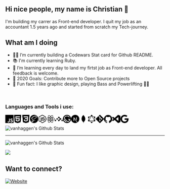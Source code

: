 
## Hi nice people, my name is Christian  👋
I'm building my carrer as Front-end developer. I quit my job as an accountant 1.5 years ago and started from scratch my Tech-journey.


## What am I doing

- 👨‍💻 I’m currently building a Codewars Stat card for Github README.
- 📚 I'm currently learning Ruby. 
- 🌿 I’m learning every day to land my firtst job as Front-end developer. All feedback is welcome.
- 🤝 2020 Goals: Contribute more to Open Source projects
- 🎡 Fun fact: I like graphic design, playing Bass and Powerlifting 🏋️‍♀️

<br />

### Languages and Tools i use:


<img align="left" alt="javascript" width="26px" src="./icons/javascript.svg" />
<img align="left" alt="html" width="26px" src="./icons/html5.svg" />
<img align="left" alt="css" width="26px" src="./icons/css3.svg" />
<img align="left" alt="sass" width="26px" src="./icons/sass.svg" />
<img align="left" alt="node" width="26px" src="./icons/node-dot-js.svg" />
<img align="left" alt="react" width="26px" src="./icons/react.svg" />
<img align="left" alt="router" width="26px" src="./icons/reactrouter.svg" />
<img align="left" alt="gatsby" width="26px" src="./icons/gatsby.svg" />
<img align="left" alt="next" width="26px" src="./icons/next-dot-js%20(1).svg" />
<img align="left" alt="mongodb" width="26px" src="./icons/mongodb.svg" />
<img align="left" alt="graphql" width="26px" src="./icons/graphql.svg" />
<img align="left" alt="git" width="26px" src="./icons/git.svg" />
<img align="left" alt="github" width="26px" src="./icons/github.svg" />
<img align="left" alt="visualsc" width="26px" src="./icons/visualstudiocode.svg" />
<img align="left" alt="google" width="26px" src="./icons/google.svg" />


<br />
<br />

<img alt="vanhaggen's Github Stats" src="https://github-readme-stats.vercel.app/api/top-langs/?username=vanhaaggen&layout=compact" />

---

<img alt="vanhaggen's Github Stats" src="https://github-readme-stats.vercel.app/api?username=vanhaaggen&show_icons=true" />

![](https://afternoon-wildwood-73334.herokuapp.com/?username=vanhaaggen)

## Want to connect?
[![Website](https://img.shields.io/static/v1?label=linkedin&logo=linkedin&labelColor=0077ee&style=for-the-badge&message=let%27s%20connect)](https://www.linkedin.com/in/christian-haag-dev/)

